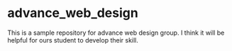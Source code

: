 # advance_web_design
This is a sample repository for advance web design group. I think it will be helpful for ours student to develop their skill.
